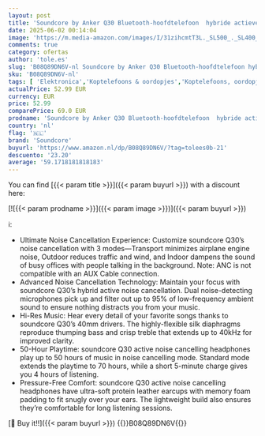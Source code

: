 ```yaml
---
layout: post
title: 'Soundcore by Anker Q30 Bluetooth-hoofdtelefoon  hybride actieve geluidsisolatie  individuele modi  Hi-Res geluid  EQ in app  40h batterij  comfortabele grip  verbinding van 2 apparaten  blauw '
date: 2025-06-02 00:14:04
image: 'https://m.media-amazon.com/images/I/31zihcmtT3L._SL500_._SL400_.jpg'
comments: true
category: ofertas
author: 'tole.es'
slug: 'B08Q89DN6V-nl Soundcore by Anker Q30 Bluetooth-hoofdtelefoon hybride...'
sku: 'B08Q89DN6V-nl'
tags: [ 'Elektronica','Koptelefoons & oordopjes','Koptelefoons, oordopjes & accessoires','Over-ear-koptelefoons','soundcore','🇳🇱', ]
actualPrice: 52.99 EUR
currency: EUR
price: 52.99
comparePrice: 69.0 EUR
prodname: 'Soundcore by Anker Q30 Bluetooth-hoofdtelefoon  hybride actieve geluidsisolatie  individuele modi  Hi-Res geluid  EQ in app  40h batterij  comfortabele grip  verbinding van 2 apparaten  blauw '
country: 'nl'
flag: '🇳🇱'
brand: 'Soundcore'
buyurl: 'https://www.amazon.nl/dp/B08Q89DN6V/?tag=tolees0b-21'
descuento: '23.20'
average: '59.1718181818183'
---
```


You can find [{{< param title >}}]({{< param buyurl >}}) with a discount here:

[![{{< param prodname >}}]({{< param image >}})]({{< param buyurl >}})

ℹ️:

- Ultimate Noise Cancellation Experience: Customize soundcore Q30’s noise cancellation with 3 modes—Transport minimizes airplane engine noise, Outdoor reduces traffic and wind, and Indoor dampens the sound of busy offices with people talking in the background. Note: ANC is not compatible with an AUX Cable connection.
- Advanced Noise Cancellation Technology: Maintain your focus with soundcore Q30’s hybrid active noise cancellation. Dual noise-detecting microphones pick up and filter out up to 95% of low-frequency ambient sound to ensure nothing distracts you from your music.
- Hi-Res Music: Hear every detail of your favorite songs thanks to soundcore Q30’s 40mm drivers. The highly-flexible silk diaphragms reproduce thumping bass and crisp treble that extends up to 40kHz for improved clarity.
- 50-Hour Playtime: soundcore Q30 active noise cancelling headphones play up to 50 hours of music in noise cancelling mode. Standard mode extends the playtime to 70 hours, while a short 5-minute charge gives you 4 hours of listening.
- Pressure-Free Comfort: soundcore Q30 active noise cancelling headphones have ultra-soft protein leather earcups with memory foam padding to fit snugly over your ears. The lightweight build also ensures they’re comfortable for long listening sessions.

[🛒 Buy it!!]({{< param buyurl >}})
{{<world>}}B08Q89DN6V{{</world>}}
